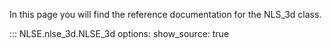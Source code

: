 In this page you will find the reference documentation for the NLS_3d class.

::: NLSE.nlse_3d.NLSE_3d
    options:
      show_source: true